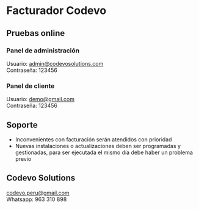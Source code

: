 # **Facturador Codevo**

## Pruebas online

### Panel de administración

Usuario: admin@codevosolutions.com<br>
Contraseña: 123456

### Panel de cliente

Usuario: demo@gmail.com<br>
Contraseña: 123456

## Soporte

* Inconvenientes con facturación serán atendidos con prioridad
* Nuevas instalaciones o actualizaciones deben ser programadas y gestionadas, para ser ejecutada el mismo día debe haber un problema previo

## Codevo Solutions

codevo.peru@gmail.com<br>
Whatsapp: 963 310 898<br>
